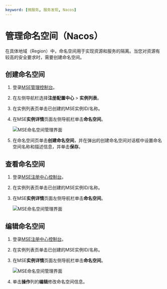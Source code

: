 ```yaml
---
keyword: [微服务, 服务发现, Nacos]
---
```


# 管理命名空间（Nacos）

在具体地域（Region）中，命名空间用于实现资源和服务的隔离。当您对资源有较高的安全要求时，需要创建命名空间。

## 创建命名空间

1.  登录[MSE管理控制台](https://mse.console.aliyun.com)。

2.  在左侧导航栏选择**注册配置中心** \> **实例列表**。

3.  在实例列表页单击已创建的MSE实例ID/名称。

4.  在MSE**实例详情**页面左侧导航栏单击**命名空间**。

    ![MSE命名空间管理界面](https://static-aliyun-doc.oss-cn-hangzhou.aliyuncs.com/assets/img/zh-CN/8991309951/p66756.png)

5.  在命名空间页单击**创建命名空间**，并在弹出的创建命名空间对话框中设置命名空间名称和描述信息，并单击**保存**。


## 查看命名空间

1.  登录[MSE注册中心控制台](https://mse.console.aliyun.com)。

2.  在实例列表页单击已创建的MSE实例ID/名称。

3.  在MSE**实例详情**页面左侧导航栏单击**命名空间**。

    ![MSE命名空间管理界面](https://static-aliyun-doc.oss-cn-hangzhou.aliyuncs.com/assets/img/zh-CN/8991309951/p66756.png)


## 编辑命名空间

1.  登录[MSE注册中心控制台](https://mse.console.aliyun.com)。

2.  在实例列表页单击已创建的MSE实例ID/名称。

3.  在MSE**实例详情**页面左侧导航栏单击**命名空间**。

    ![MSE命名空间管理界面](https://static-aliyun-doc.oss-cn-hangzhou.aliyuncs.com/assets/img/zh-CN/8991309951/p66756.png)

4.  单击**操作**列的**编辑**修改命名空间信息。


